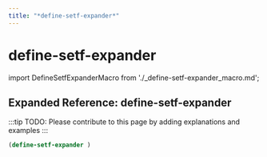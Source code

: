 ```yaml
---
title: "*define-setf-expander*"
---
```


# define-setf-expander

import DefineSetfExpanderMacro from './_define-setf-expander_macro.md';

<DefineSetfExpanderMacro />

## Expanded Reference: define-setf-expander

:::tip
TODO: Please contribute to this page by adding explanations and examples
:::

```lisp
(define-setf-expander )
```
